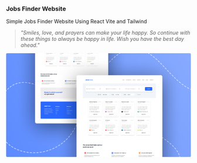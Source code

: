 ### Jobs Finder Website

Simple Jobs Finder Website Using React Vite and Tailwind

> *"Smiles, love, and prayers can make your life happy. So continue with these things to always be happy in life. Wish you have the best day ahead."*

![preview img](/preview.png)
